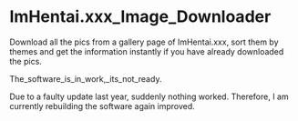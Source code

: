 # ImHentai.xxx_Image_Downloader
Download all the pics from a gallery page of ImHentai.xxx, sort them by themes and get the information instantly if you have already downloaded the pics.

The_software_is_in_work,_its_not_ready.

Due to a faulty update last year, suddenly nothing worked. Therefore, I am currently rebuilding the software again improved.
